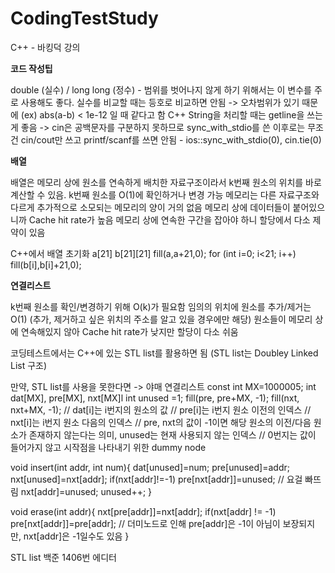 # CodingTestStudy

C++ - 바킹덕 강의

<b>코드 작성팁</b>

double (실수) / long long (정수) - 범위를 벗어나지 않게 하기 위해서는 이 변수를 주로 사용해도 좋다.
실수를 비교할 때는 등호로 비교하면 안됨 -> 오차범위가 있기 때문에 (ex) abs(a-b) < 1e-12 일 때 같다고 함
C++ String을 처리할 때는 getline을 쓰는 게 좋음 -> cin은 공백문자를 구분하지 못하므로
sync_with_stdio를 쓴 이후로는 무조건 cin/cout만 쓰고 printf/scanf를 쓰면 안됨 - ios::sync_with_stdio(0), cin.tie(0)

<b>배열</b>

배열은 메모리 상에 원소를 연속하게 배치한 자료구조이라서 k번째 원소의 위치를 바로 계산할 수 있음. k번째 원소를 O(1)에 확인하거나 변경 가능
메모리는 다른 자료구조와 다르게 추가적으로 소모되는 메모리의 양이 거의 없음
메모리 상에 데이터들이 붙어있으니까 Cache hit rate가 높음
메모리 상에 연속한 구간을 잡아야 하니 할당에서 다소 제약이 있음

C++에서 배열 초기화
a[21] b[21][21]
fill(a,a+21,0);
for (int i=0; i<21; i++)
  fill(b[i],b[i]+21,0);
  
 <b>연결리스트</b>
 
 k번째 원소를 확인/변경하기 위해 O(k)가 필요함
 임의의 위치에 원소를 추가/제거는 O(1) (추가, 제거하고 싶은 위치의 주소를 알고 있을 경우에만 해당)
 원소들이 메모리 상에 연속해있지 않아 Cache hit rate가 낮지만 할당이 다소 쉬움
 
 코딩테스트에서는 C++에 있는 STL list를 활용하면 됨 (STL list는 Doubley Linked List 구조)
 
 만약, STL list를 사용을 못한다면 -> 야매 연결리스트
 const int MX=1000005;
 int dat[MX], pre[MX], nxt[MX]l
 int unused =1;
 fill(pre, pre+MX, -1);
 fill(nxt, nxt+MX, -1);
 // dat[i]는 i번지의 원소의 값
 // pre[i]는 i번지 원소 이전의 인덱스
 // nxt[i]는 i번지 원소 다음의 인덱스
 // pre, nxt의 값이 -1이면 해당 원소의 이전/다음 원소가 존재하지 않는다는 의미, unused는 현재 사용되지 않는 인덱스
 // 0번지는 값이 들어가지 않고 시작점을 나타내기 위한 dummy node
 
 void insert(int addr, int num){
    dat[unused]=num;
    pre[unused]=addr;
    nxt[unused]=nxt[addr];
    if(nxt[addr]!=-1) pre[nxt[addr]]=unused; // 요걸 빠뜨림
    nxt[addr]=unused;
    unused++;
 }
 
 void erase(int addr){
    nxt[pre[addr]]=nxt[addr];
    if(nxt[addr] != -1) pre[nxt[addr]]=pre[addr]; // 더미노드로 인해 pre[addr]은 -1이 아님이 보장되지만, nxt[addr]은 -1일수도 있음
 }
 
STL list
백준 1406번 에디터

